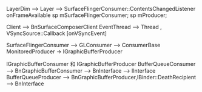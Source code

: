  LayerDim --> Layer --> SurfaceFlingerConsumer::ContentsChangedListener 
  onFrameAvailable
  sp<SurfaceFlingerConsumer> mSurfaceFlingerConsumer;
  sp<IGraphicBufferProducer> mProducer;
  
  
Client -->  BnSurfaceComposerClient
EventThread -->  Thread , VSyncSource::Callback [onVSyncEvent]
    
SurfaceFlingerConsumer --> GLConsumer --> ConsumerBase 
MonitoredProducer ->  IGraphicBufferProducer



IGraphicBufferConsumer 和 IGraphicBufferProducer
BufferQueueConsumer -->  BnGraphicBufferConsumer --> BnInterface<IGraphicBufferConsumer> --> IInterface
BufferQueueProducer --> BnGraphicBufferProducer,IBinder::DeathRecipient --> BnInterface<IGraphicBufferProducer>